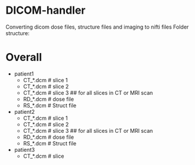# DICOM-handler
Converting dicom dose files, structure files and imaging to nifti files
Folder structure:


# Overall
- patient1
  - CT_*.dcm # slice 1
  - CT_*.dcm # slice 2
  - CT_*.dcm # slice 3 ## for all slices in CT or MRI scan
  - RD_*.dcm # dose file
  - RS_*.dcm # Struct file
- patient2
  - CT_*.dcm # slice 1
  - CT_*.dcm # slice 2
  - CT_*.dcm # slice 3 ## for all slices in CT or MRI scan
  - RD_*.dcm # dose file
  - RS_*.dcm # Struct file
- patient3
  - CT_*.dcm # slice 
